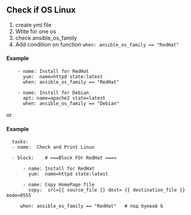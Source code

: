 
##  Check if OS Linux

1. create yml file
2. Wtite for one os
4. check ansible_os_family
5. Add condition on function ``when: ansible_os_family == "RedHat"``

#### Example

        - name: Install for RedHat
          yum:  name=httpd state:latest
          when: ansible_os_family == "RedHat"
          
        - name: Install for Debian
          apt: name=apache2 state=latest
          when: ansible_os_family == "Debian"
          
          
or

#### Example
      
      tasks:
      - name:  Check and Print Linux
      
      - block:    # ===Block FOr RedHat ==== 
      
          - name: Install for RedHat
            yum:  name=httpd state:latest
          
          - name: Copy HomePage file
            copy:  src={{ source_file }} dest= {{ destination_file }} mode=0555
         
         when: ansible_os_family == "RedHat"   # под буквой b
          
          
